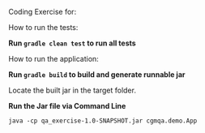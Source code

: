 Coding Exercise for:


How to run the tests:

**Run `gradle clean test` to run all tests**

How to run the application:

**Run `gradle build` to build and generate runnable jar**


Locate the built jar in the target folder.

**Run the Jar file via Command Line**

 ``java -cp qa_exercise-1.0-SNAPSHOT.jar cgmqa.demo.App``
